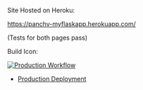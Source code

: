 
Site Hosted on Heroku: 

https://panchv-myflaskapp.herokuapp.com/

(Tests for both pages pass)

Build Icon:

[![Production Workflow](https://github.com/PanchV/myFlaskApp/actions/workflows/prod.yml/badge.svg)](https://github.com/PanchV/myFlaskApp/actions/workflows/prod.yml)

* [Production Deployment](https://panchv-myflaskapp.herokuapp.com/)



